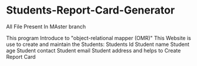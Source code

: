 # Students-Report-Card-Generator
All File Present In MAster branch

This program Introduce to "object-relational mapper (OMR)"  This Website is use to create and maintain the Students:  Students Id  Student name  Student age  Student contact  Student email  Student address  and helps to Create Report Card
